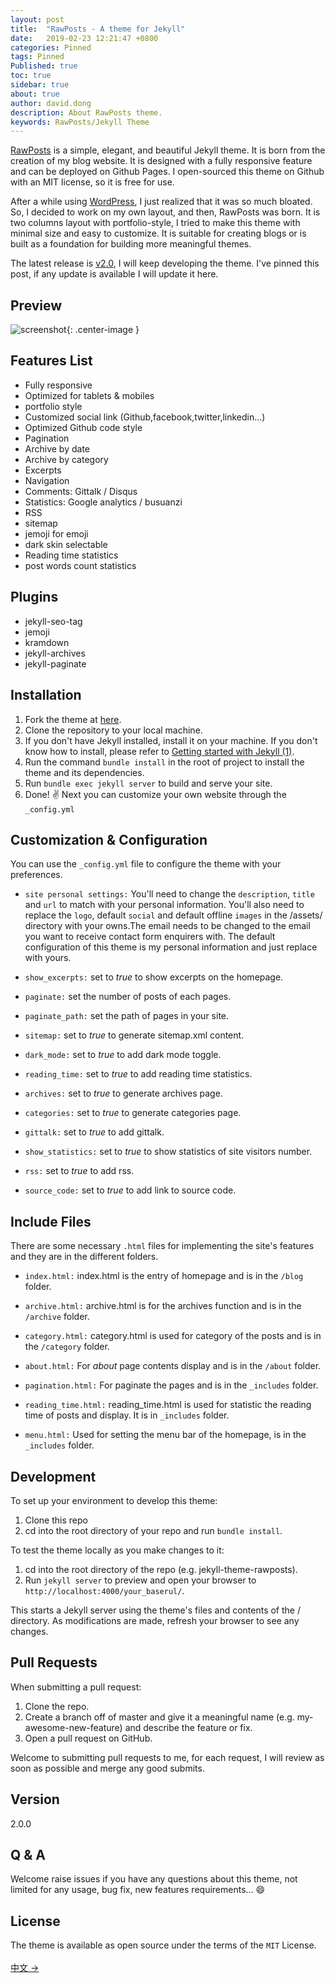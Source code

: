 ```yaml
---
layout: post
title:  "RawPosts - A theme for Jekyll"
date:   2019-02-23 12:21:47 +0800
categories: Pinned
tags: Pinned
Published: true
toc: true
sidebar: true
about: true
author: david.dong
description: About RawPosts theme.
keywords: RawPosts/Jekyll Theme 
---
```

[RawPosts](https://github.com/gangdong/jekyll-theme-rawposts/) is a simple, elegant, and beautiful Jekyll theme. It is born from the creation of my blog website. It is designed with a fully responsive feature and can be deployed on Github Pages. I open-sourced this theme on Github with an MIT license, so it is free for use.

After a while using [WordPress](https://wordpress.com/), I just realized that it was so much bloated. So, I decided to work on my own layout, and then, RawPosts was born. It is two columns layout with portfolio-style, I tried to make this theme with minimal size and easy to customize. It is suitable for creating blogs or is built as a foundation for building more meaningful themes.

The latest release is [v2.0](https://github.com/gangdong/jekyll-theme-rawposts/releases), I will keep developing the theme. I've pinned this post, if any update is available I will update it here.


## Preview
![screenshot](https://cdn.jsdelivr.net/gh/gangdong/gangdong.github.io@dev/assets/screenshot.png){: .center-image }

## Features List
+ Fully responsive
+ Optimized for tablets & mobiles
+ portfolio style
+ Customized social link (Github,facebook,twitter,linkedin...)
+ Optimized Github code style
+ Pagination
+ Archive by date
+ Archive by category
+ Excerpts
+ Navigation
+ Comments: Gittalk / Disqus
+ Statistics: Google analytics / busuanzi 
+ RSS
+ sitemap
+ jemoji for emoji
+ dark skin selectable
+ Reading time statistics
+ post words count statistics

## Plugins
+ jekyll-seo-tag
+ jemoji
+ kramdown
+ jekyll-archives
+ jekyll-paginate

## Installation
1. Fork the theme at [here](https://github.com/gangdong/jekyll-theme-rawposts).
2. Clone the repository to your local machine.
3. If you don't have Jekyll installed, install it on your machine. If you don't know how to install, please refer to [Getting started with Jekyll (1)](https://gangdong.github.io/daviddong.github.io/web/2018/03/27/Web-jekyll-installation.html).
4. Run the command `bundle install` in the root of project to install the theme and its dependencies.
5. Run `bundle exec jekyll server` to build and serve your site.
6. Done! :v:  Next you can customize your own website through the `_config.yml`

## Customization & Configuration
You can use the `_config.yml` file to configure the theme with your preferences.

+ `site personal settings:`
You'll need to change the `description`, `title` and `url` to match with your personal information. You'll also need to replace the `logo`, default `social` and default offline `images` in the /assets/ directory with your owns.The email needs to be changed to the email you want to receive contact form enquirers with. 
The default configuration of this theme is my personal information and just replace with yours.

+ `show_excerpts:`
set to *true* to show excerpts on the homepage.

+ `paginate:`
set the number of posts of each pages.

+ `paginate_path:`
set the path of pages in your site.

+ `sitemap:`
set to *true* to generate sitemap.xml content.

+ `dark_mode:`
set to *true* to add dark mode toggle.

+ `reading_time:`
set to *true* to add reading time statistics.

+ `archives:`
set to *true* to generate archives page. 

+ `categories:`
set to *true* to generate categories page.

+ `gittalk:`
set to *true* to add gittalk. 

+ `show_statistics:`
set to *true* to show statistics of site visitors number.

+ `rss:`
set to *true* to add rss.

+ `source_code:` 
set to *true* to add link to source code.

## Include Files
There are some necessary `.html` files for implementing the site's features and they are in the different folders.

+ `index.html:`
index.html is the entry of homepage and is in the `/blog` folder.

+ `archive.html:`
archive.html is for the archives function and is in the `/archive` folder.

+ `category.html:`
category.html is used for category of the posts and is in the `/category` folder.

+ `about.html:`
For *about* page contents display and is in the `/about` folder.

+ `pagination.html:`
For paginate the pages and is in the `_includes` folder.

+ `reading_time.html:`
reading_time.html is used for statistic the reading time of posts and display. It is in `_includes` folder.

+ `menu.html:`
Used for setting the menu bar of the homepage, is in the `_includes` folder.

## Development
To set up your environment to develop this theme:

1. Clone this repo
2. cd into the root directory of your repo and run `bundle install`.

To test the theme locally as you make changes to it:

1. cd into the root directory of the repo (e.g. jekyll-theme-rawposts).
2. Run `jekyll server` to preview and open your browser to `http://localhost:4000/your_baserul/`.

This starts a Jekyll server using the theme's files and contents of the / directory. As modifications are made, refresh your browser to see any changes.

## Pull Requests
When submitting a pull request:

1. Clone the repo.
2. Create a branch off of master and give it a meaningful name (e.g. my-awesome-new-feature) and describe the feature or fix.
3. Open a pull request on GitHub.

Welcome to submitting pull requests to me, for each request, I will review as soon as possible and merge any good submits.

## Version
2.0.0

## Q & A
Welcome raise issues if you have any questions about this theme, not limited for any usage, bug fix, new features requirements... :smile:   

## License
The theme is available as open source under the terms of the `MIT` License. 
<br><br>
[中文 ->](https://dqdongg.com/blog/web/github/2019/02/22/Blog-Template.html)